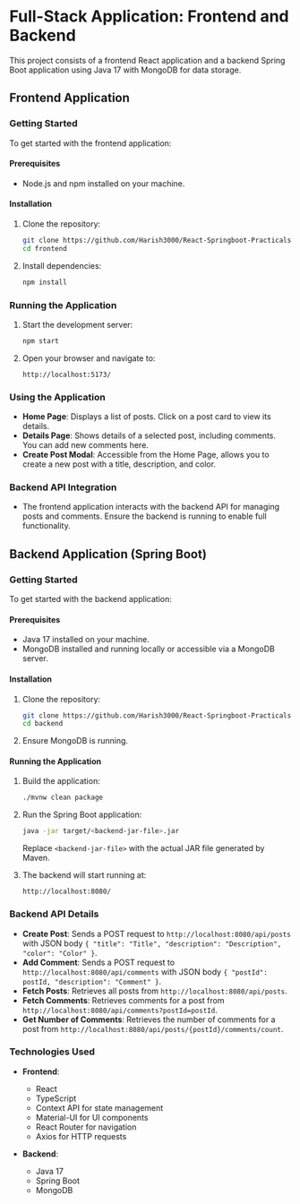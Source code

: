 # Full-Stack Application: Frontend and Backend

This project consists of a frontend React application and a backend Spring Boot application using Java 17 with MongoDB for data storage.

## Frontend Application

### Getting Started

To get started with the frontend application:

#### Prerequisites

- Node.js and npm installed on your machine.

#### Installation

1. Clone the repository:

   ```bash
   git clone https://github.com/Harish3000/React-Springboot-Practicals
   cd frontend
   ```

2. Install dependencies:

   ```bash
   npm install
   ```

### Running the Application

1. Start the development server:

   ```bash
   npm start
   ```

2. Open your browser and navigate to:

   ```text
   http://localhost:5173/
   ```

### Using the Application

- **Home Page**: Displays a list of posts. Click on a post card to view its details.
- **Details Page**: Shows details of a selected post, including comments. You can add new comments here.
- **Create Post Modal**: Accessible from the Home Page, allows you to create a new post with a title, description, and color.

### Backend API Integration

- The frontend application interacts with the backend API for managing posts and comments. Ensure the backend is running to enable full functionality.

## Backend Application (Spring Boot)

### Getting Started

To get started with the backend application:

#### Prerequisites

- Java 17 installed on your machine.
- MongoDB installed and running locally or accessible via a MongoDB server.

#### Installation

1. Clone the repository:

   ```bash
   git clone https://github.com/Harish3000/React-Springboot-Practicals
   cd backend
   ```

2. Ensure MongoDB is running.

#### Running the Application

1. Build the application:

   ```bash
   ./mvnw clean package
   ```

2. Run the Spring Boot application:

   ```bash
   java -jar target/<backend-jar-file>.jar
   ```

   Replace `<backend-jar-file>` with the actual JAR file generated by Maven.

3. The backend will start running at:

   ```text
   http://localhost:8080/
   ```

### Backend API Details

- **Create Post**: Sends a POST request to `http://localhost:8080/api/posts` with JSON body `{ "title": "Title", "description": "Description", "color": "Color" }`.
- **Add Comment**: Sends a POST request to `http://localhost:8080/api/comments` with JSON body `{ "postId": postId, "description": "Comment" }`.
- **Fetch Posts**: Retrieves all posts from `http://localhost:8080/api/posts`.
- **Fetch Comments**: Retrieves comments for a post from `http://localhost:8080/api/comments?postId=postId`.
- **Get Number of Comments**: Retrieves the number of comments for a post from `http://localhost:8080/api/posts/{postId}/comments/count`.

### Technologies Used

- **Frontend**:
  - React
  - TypeScript
  - Context API for state management
  - Material-UI for UI components
  - React Router for navigation
  - Axios for HTTP requests

- **Backend**:
  - Java 17
  - Spring Boot
  - MongoDB


